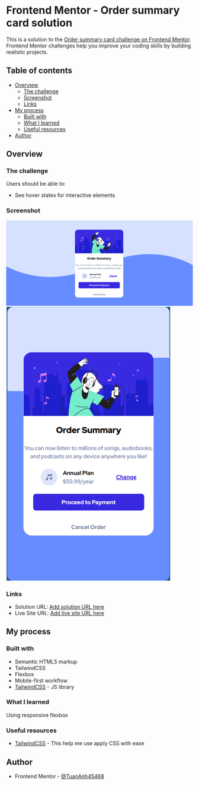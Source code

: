 # Frontend Mentor - Order summary card solution

This is a solution to the [Order summary card challenge on Frontend Mentor](https://www.frontendmentor.io/challenges/order-summary-component-QlPmajDUj). Frontend Mentor challenges help you improve your coding skills by building realistic projects. 

## Table of contents

- [Overview](#overview)
  - [The challenge](#the-challenge)
  - [Screenshot](#screenshot)
  - [Links](#links)
- [My process](#my-process)
  - [Built with](#built-with)
  - [What I learned](#what-i-learned)
  - [Useful resources](#useful-resources)
- [Author](#author)


## Overview

### The challenge

Users should be able to:

- See hover states for interactive elements

### Screenshot

![Desktop view](./screenshots/desktopScreenshot.png)
![Mobile view](./screenshots/mobileScreenshot.png)
### Links

- Solution URL: [Add solution URL here](https://your-solution-url.com)
- Live Site URL: [Add live site URL here](https://your-live-site-url.com)

## My process

### Built with

- Semantic HTML5 markup
- TailwindCSS
- Flexbox
- Mobile-first workflow
- [TailwindCSS](https://tailwindcss.com) - JS library


### What I learned

Using responsive flexbox

### Useful resources

- [TailwindCSS](https://tailwindcss.com) - This help me use apply CSS with ease

## Author

- Frontend Mentor - [@TuanAnh45468](https://www.frontendmentor.io/profile/TuanAnh45468)
